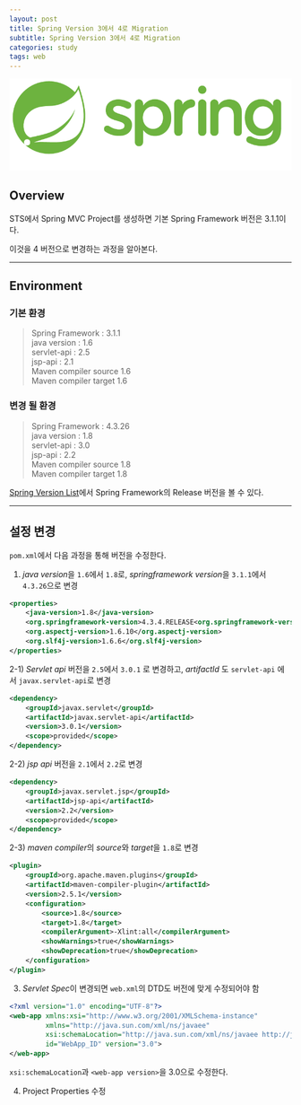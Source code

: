 ```yaml
---
layout: post
title: Spring Version 3에서 4로 Migration
subtitle: Spring Version 3에서 4로 Migration
categories: study
tags: web
---
```


![Spring](/assets/img/logo/spring-logo.png)

## Overview

STS에서 Spring MVC Project를 생성하면 기본 Spring Framework 버전은 3.1.1이다.

이것을 4 버전으로 변경하는 과정을 알아본다.

***

## Environment

### 기본 환경

> Spring Framework : 3.1.1  
> java version : 1.6  
> servlet-api : 2.5  
> jsp-api : 2.1  
> Maven compiler source 1.6  
> Maven compiler target 1.6  

### 변경 될 환경

> Spring Framework : 4.3.26  
> java version : 1.8  
> servlet-api : 3.0  
> jsp-api : 2.2  
> Maven compiler source 1.8  
> Maven compiler target 1.8  

[Spring Version List](https://spring.io/projects/spring-framework#learn)에서 Spring Framework의 Release 버전을 볼 수 있다.

***

## 설정 변경

`pom.xml`에서 다음 과정을 통해 버전을 수정한다.

1) *java version*을 `1.6`에서 `1.8`로, *springframework version*을 `3.1.1`에서 `4.3.26`으로 변경  

```xml
<properties>
    <java-version>1.8</java-version>
    <org.springframework-version>4.3.4.RELEASE<org.springframework-version>
    <org.aspectj-version>1.6.10</org.aspectj-version>
    <org.slf4j-version>1.6.6</org.slf4j-version>
</properties>
```

2-1) *Servlet api* 버전을 `2.5`에서 `3.0.1` 로 변경하고, *artifactId* 도 `servlet-api` 에서 `javax.servlet-api`로 변경

```xml
<dependency>
    <groupId>javax.servlet</groupId>
    <artifactId>javax.servlet-api</artifactId>
    <version>3.0.1</version>
    <scope>provided</scope>
</dependency>
```

2-2) *jsp api* 버전을 `2.1`에서 `2.2`로 변경

```xml
<dependency>
    <groupId>javax.servlet.jsp</groupId>
    <artifactId>jsp-api</artifactId>
    <version>2.2</version>
    <scope>provided</scope>
</dependency>
```

2-3) *maven compiler*의 *source*와 *target*을 `1.8`로 변경

```xml
<plugin>
    <groupId>org.apache.maven.plugins</groupId>
    <artifactId>maven-compiler-plugin</artifactId>
    <version>2.5.1</version>
    <configuration>
        <source>1.8</source>
        <target>1.8</target>
        <compilerArgument>-Xlint:all</compilerArgument>
        <showWarnings>true</showWarnings>
        <showDeprecation>true</showDeprecation>
    </configuration>
</plugin>
```

3) *Servlet Spec*이 변경되면 `web.xml`의 DTD도 버전에 맞게 수정되어야 함

```xml
<?xml version="1.0" encoding="UTF-8"?>
<web-app xmlns:xsi="http://www.w3.org/2001/XMLSchema-instance"
         xmlns="http://java.sun.com/xml/ns/javaee"
         xsi:schemaLocation="http://java.sun.com/xml/ns/javaee http://java.sun.com/xml/ns/javaee/web-app_3_0.xsd"
         id="WebApp_ID" version="3.0">
</web-app>
```
`xsi:schemaLocation`과 `<web-app version>`을 3.0으로 수정한다.


4) Project Properties 수정

